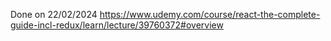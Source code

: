 Done on 22/02/2024
https://www.udemy.com/course/react-the-complete-guide-incl-redux/learn/lecture/39760372#overview
